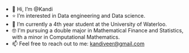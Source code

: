 - 👋 Hi, I’m @Kandi
- ⭐️ I’m interested in Data engineering and Data science.
- 👑 I’m currently a 4th year student at the University of Waterloo.
- 🤓 I'm pursuing a double major in Mathematical Finance and Statistics, with a minor in Computational Mathematics.
- 📫 Feel free to reach out to me: kandiveer@gmail.com

<!---
kandiveera/kandiveera is a ✨ special ✨ repository because its `README.md` (this file) appears on your GitHub profile.
You can click the Preview link to take a look at your changes.
--->
